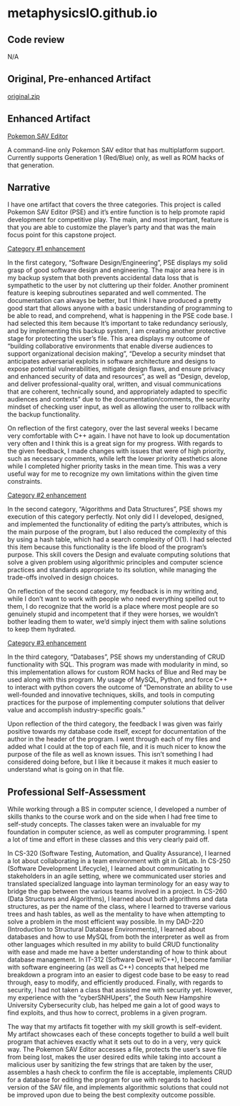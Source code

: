 # metaphysicsIO.github.io

## Code review
N/A 

## Original, Pre-enhanced Artifact

[original.zip](original.zip)

## Enhanced Artifact
[Pokemon SAV Editor](https://github.com/metaphysicsIO/Pokemon-Sav-Editor)

A command-line only Pokemon SAV editor that has multiplatform support.
Currently supports Generation 1 (Red/Blue) only, as well as ROM hacks of that
generation.



## Narrative

I have one artifact that covers the three categories. This project is
called Pokemon SAV Editor (PSE) and it’s entire function is to help promote
rapid development for competitive play. The main, and most important,
feature is that you are able to customize the player’s party and that was
the main focus point for this capstone project.

[Category #1 enhancement](https://github.com/metaphysicsIO/Pokemon-Sav-Editor/commit/85a60e088b64477fb5935a9bea738d79beeda7ea)

In the first category, “Software Design/Engineering”, PSE displays my solid
grasp of good software design and engineering. The major area here is in my
backup system that both prevents accidental data loss that is sympathetic
to the user by not cluttering up their folder. Another prominent feature is
keeping subroutines separated and well commented. The documentation can
always be better, but I think I have produced a pretty good start that
allows anyone with a basic understanding of programming to be able to read,
and comprehend, what is happening in the PSE code base. I had selected this
item because It’s important to take redundancy seriously, and by
implementing this backup system, I am creating another protective stage for
protecting the user’s file. This area displays my outcome of “building
collaborative environments that enable diverse audiences to support
organizational decision making”, “Develop a security mindset that
anticipates adversarial exploits in software architecture and designs to
expose potential vulnerabilities, mitigate design flaws, and ensure privacy
and enhanced security of data and resources”, as well as “Design, develop,
and deliver professional-quality oral, written, and visual communications
that are coherent, technically sound, and appropriately adapted to specific
audiences and contexts” due to the documentation/comments, the security
mindset of checking user input, as well as allowing the user to rollback
with the backup functionality.

On reflection of the first category, over the last several weeks I became
very comfortable with C++ again. I have not have to look up documentation
very often and I think this is a great sign for my progress. With regards
to the given feedback, I made changes with issues that were of high
priority, such as necessary comments, while left the lower priority
aesthetics alone while I completed higher priority tasks in the mean time.
This was a very useful way for me to recognize my own limitations within
the given time constraints.

[Category #2 enhancement](https://github.com/metaphysicsIO/Pokemon-Sav-Editor/commit/a1f7155a1ea42fd7afa1c1546d11a6412dbd06bd)

In the second category, “Algorithms and Data Structures”, PSE shows my
execution of this category perfectly. Not only did I I developed, designed,
and implemented the functionality of editing the party’s attributes, which
is the main purpose of the program, but I also reduced the complexity of
this by using a hash table, which had a search complexity of O(1). I had
selected this item because this functionality is the life blood of the
program’s purpose. This skill covers the Design and evaluate computing
solutions that solve a given problem using algorithmic principles and
computer science practices and standards appropriate to its solution, while
managing the trade-offs involved in design choices.

On reflection of the second category, my feedback is in my writing and,
while I don’t want to work with people who need everything spelled out to
them, I do recognize that the world is a place where most people are so
genuinely stupid and incompetent that if they were horses, we wouldn’t
bother leading them to water, we’d simply inject them with saline solutions
to keep them hydrated.

[Category #3 enhancement](https://github.com/metaphysicsIO/Pokemon-Sav-Editor/commit/211369a126af84b5771e346ca5a3811a053ed172)

In the third category, “Databases”, PSE shows my understanding of CRUD
functionality with SQL. This program was made with modularity in mind, so
this implementation allows for custom ROM hacks of Blue and Red may be used
along with this program. My usage of MySQL, Python, and force C++ to
interact with python covers the outcome of “Demonstrate an ability to use
well-founded and innovative techniques, skills, and tools in computing
practices for the purpose of implementing computer solutions that deliver
value and accomplish industry-specific goals.”

Upon reflection of the third category, the feedback I was given was fairly
positive towards my database code itself, except for documentation of the
author in the header of the program. I went through each of my files and
added what I could at the top of each file, and it is much nicer to know
the purpose of the file as well as known issues. This isn’t something I had
considered doing before, but I like it because it makes it much easier to
understand what is going on in that file.

## Professional Self-Assessment

While working through a BS in computer science, I developed a number of
skills thanks to the course work and on the side when I had free time to
self-study concepts. The classes taken were an invaluable for my foundation
in computer science, as well as computer programming. I spent a lot of time
and effort in these classes and this very clearly paid off.

In CS-320 (Software Testing, Automation, and Quality Assurance), I learned
a lot about collaborating in a team environment with git in GitLab. In
CS-250 (Software Development Lifecycle), I learned about communicating to
stakeholders in an agile setting, where we communicated user stories and
translated specialized language into layman terminology for an easy way to
bridge the gap between the various teams involved in a project. In CS-260
(Data Structures and Algorithms), I learned about both algorithms and data
structures, as per the name of the class, where I learned to traverse
various trees and hash tables, as well as the mentality to have when
attempting to solve a problem in the most efficient way possible. In my
DAD-220 (Introduction to Structural Database Environments), I learned about
databases and how to use MySQL from both the interpreter as well as from
other languages which resulted in my ability to build CRUD functionality
with ease and made me have a better understanding of how to think about
database management. In IT-312 (Software Devel w/C++), I become familiar
with software engineering (as well as C++) concepts that helped me
breakdown a program into an easier to digest code base to be easy to read
through, easy to modify, and efficiently produced. Finally, with regards to
security, I had not taken a class that assisted me with security yet.
However, my experience with the “cyberSNHUpers”, the South New Hampshire
University Cybersecurity club, has helped me gain a lot of good ways to
find exploits, and thus how to correct, problems in a given program. 

The way that my artifacts fit together with my skill growth is
self-evident. My artifact showcases each of these concepts together to
build a well built program that achieves exactly what it sets out to do in
a very, very quick way. The Pokemon SAV Editor accesses a file, protects
the user’s save file from being lost, makes the user desired edits while
taking into account a malicious user by sanitizing the few strings that are
taken by the user, assembles a hash check to confirm the file is
acceptable, implements CRUD for a database for editing the program for use
with regards to hacked version of the SAV file, and implements algorithmic
solutions that could not be improved upon due to being the best complexity
outcome possible.
